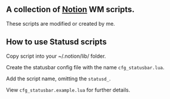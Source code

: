 A collection of [Notion](http://notion.sourceforge.net/) WM scripts.
-------------------------------------------------------------------                                                                                                                                                                                           
These scripts are modified or created by me.

How to use Statusd scripts
--------------------------

Copy script into your ~/.notion/lib/ folder.

Create the statusbar config file with the name `cfg_statusbar.lua`.

Add the script name, omitting the `statusd_`.

View `cfg_statusbar.example.lua` for further details.
